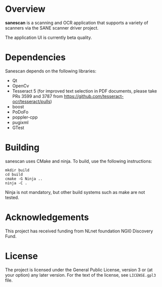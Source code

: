 Overview
========

**sanescan** is a scanning and OCR application that supports a variety of scanners via the SANE
scanner driver project.

The application UI is currently beta quality.

Dependencies
============

Sanescan depends on the following libraries:

 - Qt
 - OpenCv
 - Tesseract 5 (for improved text selection in PDF documents, please take PRs 3599 and 3787
   from https://github.com/tesseract-ocr/tesseract/pulls)
 - boost
 - PoDoFo
 - poppler-cpp
 - pugixml
 - GTest

Building
========

sanescan uses CMake and ninja. To build, use the following instructions:

    mkdir build
    cd build
    cmake -G Ninja ..
    ninja -C .
    
Ninja is not mandatory, but other build systems such as make are not tested.

Acknowledgements
================

This project has received funding from NLnet foundation NGI0 Discovery Fund.

License
=======

The project is licensed under the General Public License, version 3 or (at your option) any later 
version. For the text of the license, see `LICENSE.gpl3` file.
